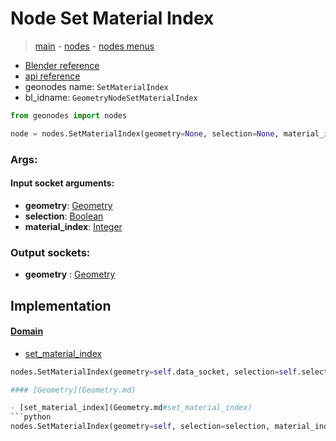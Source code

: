 # Node Set Material Index

> [main](../structure.md) - [nodes](nodes.md) - [nodes menus](nodes_menus.md)

- [Blender reference](https://docs.blender.org/manual/en/latest/modeling/geometry_nodes/material/set_material_index.html)
- [api reference](https://docs.blender.org/api/current/bpy.types.GeometryNodeSetMaterialIndex.html)
- geonodes name: `SetMaterialIndex`
- bl_idname: `GeometryNodeSetMaterialIndex`

```python
from geonodes import nodes

node = nodes.SetMaterialIndex(geometry=None, selection=None, material_index=None)
```

### Args:

#### Input socket arguments:

- **geometry**: [Geometry](Geometry.md)
- **selection**: [Boolean](Boolean.md)
- **material_index**: [Integer](Integer.md)

### Output sockets:

- **geometry** : [Geometry](Geometry.md)

## Implementation

#### [Domain](Domain.md)

 - [set_material_index](Domain.md#set_material_index)
  ```python
  nodes.SetMaterialIndex(geometry=self.data_socket, selection=self.selection, material_index=material_index  ```

#### [Geometry](Geometry.md)

 - [set_material_index](Geometry.md#set_material_index)
  ```python
  nodes.SetMaterialIndex(geometry=self, selection=selection, material_index=material_index  ```


